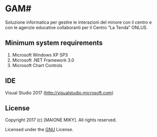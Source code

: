 # GAM#
Soluzione informatica per gestire le interazioni del minore con il centro e con le agenzie educative collaboranti per il Centro “La Tenda” ONLUS.


## Minimum system requirements
1. Microsoft Windows XP SP3
2. Microsoft .NET Framework 3.0
3. Microsoft Chart Controls


## IDE
Visual Studio 2017 (http://visualstudio.microsoft.com)


## License
Copyright 2017 (c) [MAIONE MIKY]. All rights reserved.

Licensed under the [GNU](LICENSE) License.